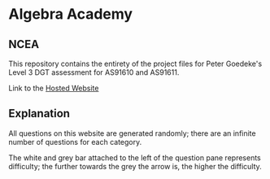 # Algebra Academy

## NCEA

This repository contains the entirety of the project files for Peter Goedeke's Level 3 DGT assessment for AS91610 and AS91611.

Link to the [Hosted Website](https://petergoedeke.github.io/)

## Explanation

All questions on this website are generated randomly; there are an infinite number of questions for each category.

The white and grey bar attached to the left of the question pane represents difficulty; the further towards the grey the arrow is, the higher the difficulty.
